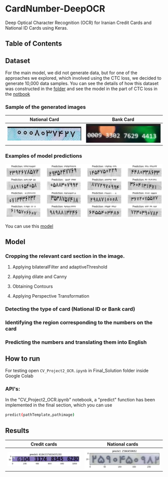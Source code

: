 # CardNumber-DeepOCR

Deep Optical Character Recognition (OCR) for Iranian Credit Cards and National ID Cards using Keras.

## Table of Contents


## Dataset
For the main model, we did not generate data, but for one of the approaches we explored, which involved using the CTC loss, we decided to generate 10,000 data samples.
You can see the details of how this dataset was constructed in the [folder](CreateDataset) and see the model in the part of CTC loss in the [notbook](Final_Solution/CV_Project2_OCR.ipynb)

### Sample of the generated images

|National Card|Bank Card|
|-------------|---------|
|![national card](Assets/national%20card_generate.jpg)|![bank card](Assets/bankcard_generate.jpg)|

### Examples of model predictions

![Prediction](Assets/Example_CTCloss_Prediction.png)

You can use this [model](Model_Save/nationalcardocr.h5)

## Model
### Cropping the relevant card section in the image.

1. Applying bilateralFilter and adaptiveThreshold

<!-- ![bilateralFilter and adaptiveThreshold](Assets/bilateralFilter%20and%20adaptiveThreshold.jpg) -->

2. Applying dilate and Canny

<!-- ![dilate and Canny](Assets/dilate%20and%20Canny.jpg) -->

3. Obtaining Contours

<!-- ![Contours](Assets/Contours.jpg) -->

4. Applying Perspective Transformation

<!-- ![Transformation](Assets/Transformation.jpg) -->

### Detecting the type of card (National ID or Bank card)

### Identifying the region corresponding to the numbers on the card

### Predicting the numbers and translating them into English


## How to run

For testing open ```CV_Project2_OCR.ipynb``` in Final_Solution folder inside Google Colab

### API's:

In the "CV_Project2_OCR.ipynb" notebook, a "predict" function has been implemented in the final section, which you can use
```bash
predict(pathTemplate,pathimage)
```
## Results

Credit cards            |  National cards
:-------------------------:|:-------------------------:
![Result-Credit](Assets/Cardbank_Predict.png)  |  ![Result-National](Assets/national1_Predict.png)



